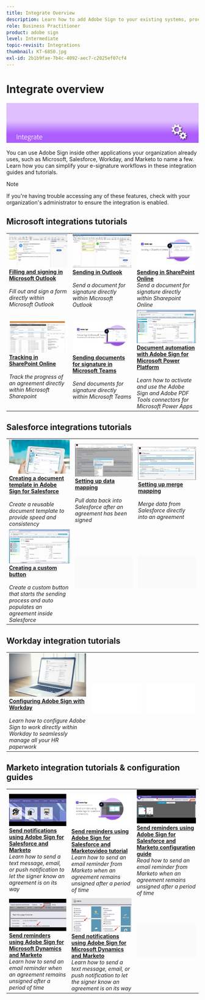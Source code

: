 ```yaml
---
title: Integrate Overview
description: Learn how to add Adobe Sign to your existing systems, processes, and applications
role: Business Practitioner
product: adobe sign
level: Intermediate
topic-revisit: Integrations
thumbnail: KT-6850.jpg
exl-id: 2b1b9fae-7b4c-4092-aec7-c2025ef07cf4
---
```

# Integrate overview

![Sign Integrate Image](../assets/Hero-Integrate.png)

You can use Adobe Sign inside other applications your organization already uses, such as Microsoft, Salesforce, Workday, and Marketo to name a few. Learn how you can simplify your e-signature workflows in these integration guides and tutorials. 

>[!NOTE]
> If you're having trouble accessing any of these features, check with your organization's administrator to ensure the integration is enabled.

## Microsoft integrations tutorials

<table style="table-layout:fixed">
<tr>
  <td>
    <a href="fill-and-sign-doc-microsoft-outlook.md">
      <img alt="Filling and signing in Microsoft Outlook" src="../assets/MS-FillSign.png" />
    </a>
    <div>
    <a href="fill-and-sign-doc-microsoft-outlook.md"><strong>Filling and signing in Microsoft Outlook</strong></a>
    </div>
    <br>
    <em>Fill out and sign a form directly within Microsoft Outlook</em>
  </td>
  <td>
    <a href="send-for-signature-with-outlook.md">
      <img alt="Sending in Outlook" src="../assets/MS-SendOutlook.png" />
    </a>
    <div>
    <a href="send-for-signature-with-outlook.md"><strong>Sending in Outlook</strong></a>
    </div>
    <br>
    <em>Send a document for signature directly within Microsoft Outlook</em>
  </td>
  <td>
    <a href="send-for-signature-with-sharepoint-online.md">
      <img alt="Sending in SharePoint Online" src="../assets/Sending-in-SP.png" />
    </a>
    <div>
    <a href="send-for-signature-with-sharepoint-online.md"><strong>Sending in SharePoint Online</strong></a>
    </div>
    <em>Send a document for signature directly within Sharepoint Online</em>
    <br>
  </td>
</tr>
<tr>
  <td>
    <a href="track-an-agreement-with-sharepoint-online.md">
      <img alt="Tracking in SharePoint Online" src="../assets/MS-TrackSP.png" />
    </a>
    <div>
    <a href="track-an-agreement-with-sharepoint-online.md"><strong>Tracking in SharePoint Online</strong></a>
    </div>
    <br>
    <em>Track the progress of an agreement directly within Microsoft Sharepoint</em>
  </td>
  <td>
    <a href="adobe-sign-teams-mortgage.md">
      <img alt="Sending documents for signature in Microsoft Teams" src="../assets/teamsmortgage.png" />
    </a>
    <div>
    <a href="adobe-sign-teams-mortgage.md"><strong>Sending documents for signature in Microsoft Teams</strong></a>
    </div>
    <br>
    <em>Send documents for signature directly within Microsoft Teams</em>
    <br>
  </td>
  <td>
    <a href="documentautomation.md">
      <img alt="Document automation with Adobe Sign for Microsoft Power Platform" src="../assets/SF-Button.png" />
    </a>
    <div>
    <a href="documentautomation.md"><strong>Document automation with Adobe Sign for Microsoft Power Platform</strong></a>
    </div>
    <br>
    <em>Learn how to activate and use the Adobe Sign and Adobe PDF Tools connectors for Microsoft Power Apps</em>
  </td>
</tr>
</table>

## Salesforce integrations tutorials

<table style="table-layout:fixed">
<tr>
  <td>
    <a href="create-an-agreement-template.md">
      <img alt="Creating a document template in Adobe Sign for Salesforce" src="../assets/SF-Template.png" />
    </a>
    <div>
    <a href="create-an-agreement-template.md"><strong>Creating a document template in Adobe Sign for Salesforce</strong></a>
    </div>
    <br>
    <em>Create a reusable document template to provide speed and consistency</em>
  </td>
  <td>
    <a href="set-up-data-mapping.md">
      <img alt="Setting up data mapping" src="../assets/SF-DataMapping.png" />
    </a>
    <div>
    <a href="set-up-data-mapping.md"><strong>Setting up data mapping</strong></a>
    </div>
    <br>
    <em>Pull data back into Salesforce after an agreement has been signed</em>
  </td>
  <td>
    <a href="set-up-merging-map.md">
      <img alt="Setting up merge mapping" src="../assets/SF-MergeMapping.png" />
    </a>
    <div>
    <a href="set-up-merging-map.md"><strong>Setting up merge mapping</strong></a>
    </div>
    <br>
    <em>Merge data from Salesforce directly into an agreement</em>
  </td>
</tr>
<tr>
  <td>
    <a href="create-a-custom-button.md">
      <img alt="Creating a custom button" src="../assets/SF-Button.png" />
    </a>
    <div>
    <a href="create-a-custom-button.md"><strong>Creating a custom button</strong></a>
    </div>
    <br>
    <em>Create a custom button that starts the sending process and auto populates an agreement inside Salesforce</em>
  </td>
  <td>
    <img alt="Spacer" src="../assets/Grayspacer.png" />
    <div>
    <br>
  </td>
  <td>
    <img alt="Spacer" src="../assets/Grayspacer.png" />
    <div>
    <br>
  </td>
</tr>
</table>

## Workday integration tutorials

<table style="table-layout:fixed">
<tr>
  <td>
    <a href="workday.md">
      <img alt="Configuring Adobe Sign with Workday" src="../assets/WD-Configure.png" />
    </a>
    <div>
    <a href="workday.md"><strong>Configuring Adobe Sign with Workday</strong></a>
    </div>
    <br>
    <em>Learn how to configure Adobe Sign to work directly within Workday to seamlessly manage all your HR paperwork</em>
  </td>
  <td>
    <img alt="Spacer" src="../assets/Whitespacer.png" />
    <div>
    <br>
  </td>
  <td>
    <img alt="Spacer" src="../assets/Whitespacer.png" />
    <div>
    <br>
  </td>
</tr>
</table>

## Marketo integration tutorials & configuration guides

<table style="table-layout:fixed">
<tr>
  <td>
    <a href="marketo-salesforce-sms.md">
      <img alt="Send notifications using Adobe Sign for Salesforce and Marketo" src="../assets/Integrate-Salesforce-SMS.jpg" />
    </a>
    <div>
    <a href="marketo-salesforce-sms.md"><strong>Send notifications using Adobe Sign for Salesforce and Marketo</strong></a>
    </div>
    <em>Learn how to send a text message, email, or push notification to let the signer know an agreement is on its way</em>
    <br>
  </td>
  <td>
    <a href="marketo-salesforce-reminder-video.md">
      <img alt="Send reminders using Adobe Sign for Salesforce and Marketo video tutorial" src="../assets/Integrate-Salesforce-Reminder-Video.png" />
    </a>
    <div>
    <a href="marketo-salesforce-reminder.md"><strong>Send reminders using Adobe Sign for Salesforce and Marketovideo tutorial</strong></a>
    </div>
    <em>Learn how to send an email reminder from Marketo when an agreement remains unsigned after a period of time</em>
    <br>
  </td>
  <td>
    <a href="marketo-salesforce-reminder.md">
      <img alt="Send reminders using Adobe Sign for Salesforce and Marketo configuration guide" src="../assets/Integrate-Salesforce-Reminder.jpg" />
    </a>
    <div>
    <a href="marketo-salesforce-reminder.md"><strong>Send reminders using Adobe Sign for Salesforce and Marketo configuration guide</strong></a>
    </div>
    <em>Read how to send an email reminder from Marketo when an agreement remains unsigned after a period of time</em>
    <br>
  </td>
</tr>
<tr>
  <td>
    <a href="marketo-dynamics-reminder.md">
      <img alt="Send reminders using Adobe Sign for Microsoft Dynamics and Marketo" src="../assets/Integrate-Dynamics-Reminder.jpg" />
    </a>
    <div>
    <a href="marketo-dynamics-reminder.md"><strong>Send reminders using Adobe Sign for Microsoft Dynamics and Marketo</strong></a>
    </div>
    <em>Learn how to send an email reminder when an agreement remains unsigned after a period of time</em>
    <br>
  </td>
  <td>
    <a href="marketo-dynamics-sms.md">
      <img alt="Send notifications using Adobe Sign for Microsoft Dynamics and Marketo" src="../assets/Integrate-Dynamics-SMS.jpg" />
    </a>
    <div>
    <a href="marketo-dynamics-sms.md"><strong>Send notifications using Adobe Sign for Microsoft Dynamics and Marketo</strong></a>
    </div>
    <em>Learn how to send a text message, email, or push notification to let the signer know an agreement is on its way</em>
    <br>
  </td>
  <td>
    <img alt="Spacer" src="../assets/Grayspacer.png" />
    <div>
    <br>
  </td>
</tr>
</table>
